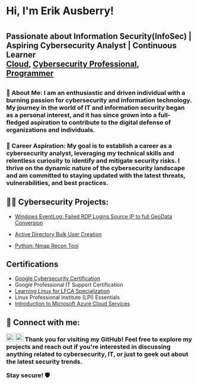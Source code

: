 <h1>Hi, I'm Erik Ausberry!<h1>
  <h2>Passionate about Information Security(InfoSec) | Aspiring Cybersecurity Analyst | Continuous Learner<br/><a href="">Cloud</a>, <a href="linkedin.com/in/erik-ausberry-26798a270/">Cybersecurity Professional</a>,<br/><a href="https://github.com/Cyber-Donelado/Recon_Tool/tree/main">Programmer</a><h2>
<h3>🔭 About Me:
I am an enthusiastic and driven individual with a burning passion for cybersecurity and information technology. My journey in the world of IT and information security began as a personal interest, and it has since grown into a full-fledged aspiration to contribute to the digital defense of organizations and individuals.<h3>🌱 Career Aspiration:
My goal is to establish a career as a cybersecurity analyst, leveraging my technical skills and relentless curiosity to identify and mitigate security risks. I thrive on the dynamic nature of the cybersecurity landscape and am committed to staying updated with the latest threats, vulnerabilities, and best practices.<h3>



<h2>👨‍💻 Cybersecurity Projects:</h2>


  - [Windows EventLog: Failed RDP Logins Source IP to full GeoData Conversion](https://github.com/Cyber-Donelado/Sentinel-Lab)

  
  - [Active Directory Bulk User Creation](https://github.com/joshmadakor1/AD_PS)

  - [Python: Nmap Recon Tool](https://github.com/Cyber-Donelado/Recon_Tool/tree/main)
  

<h2>Certifications</h2>

- <a href="coursera.org/account/accomplishments/specialization/certificate/XLC3KWCXJMTY">Google Cybersecurity Certification</a>
- Google Professional IT Support Certification
- <a href="https://coursera.org/share/8e52f56a0e6bd587ed7b4738efa3a966">Learning Linux for LFCA Specialization</a>
- Linux Professional Institute (LPI) Essentials
- <a href="https://coursera.org/share/7ad02e0ddfcfaefece944f918f54a00a">Introduction to Microsoft Azure Cloud Services</a>

<h2> 🤳 Connect with me:</h2>

[<img align="left" alt="ErikAusberry | Twitter" width="22px" src="https://cdn.jsdelivr.net/npm/simple-icons@v3/icons/twitter.svg" />][twitter]
[<img align="left" alt="ErikAusberry | LinkedIn" width="22px" src="https://cdn.jsdelivr.net/npm/simple-icons@v3/icons/linkedin.svg" />][linkedin]

[twitter]: https://twitter.com/DonEladoo
[linkedin]: https://linkedin.com/in/erik-ausberry-26798a270/

<h3>Thank you for visiting my GitHub! Feel free to explore my projects and reach out if you're interested in discussing anything related to cybersecurity, IT, or just to geek out about the latest security trends.

Stay secure! 🛡️<h3>

<!--


Here are some ideas to get you started:

- 🔭 I’m currently working on ...
- 🌱 I’m currently learning ...
- 👯 I’m looking to collaborate on ...
- 🤔 I’m looking for help with ...
- 💬 Ask me about ...
- 📫 How to reach me: ...
- 😄 Pronouns: ...
- ⚡ Fun fact: ...
-->
